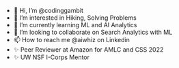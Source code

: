 - 👋 Hi, I’m @codinggambit
- 👀 I’m interested in Hiking, Solving Problems
- 🌱 I’m currently learning ML and AI Analytics
- 💞️ I’m looking to collaborate on Search Analytics with ML
- 📫 How to reach me @aiwhiz on Linkedin
- ✨ Peer Reviewer at Amazon for AMLC and CSS 2022
- ✨ UW NSF I-Corps Mentor

<!---
codinggambit/codinggambit is a ✨ special ✨ repository because its `README.md` (this file) appears on your GitHub profile.
You can click the Preview link to take a look at your changes.
--->
